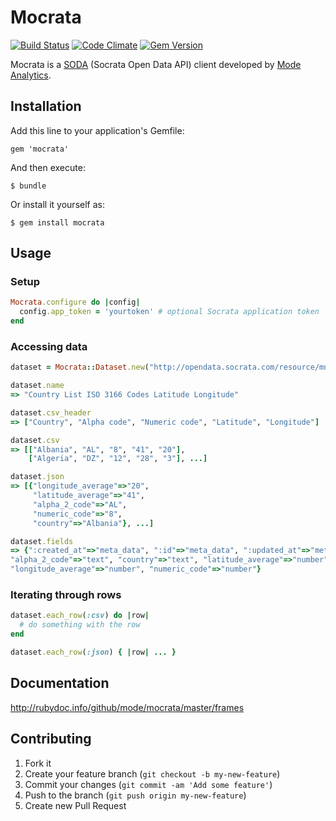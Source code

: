 # Mocrata

[![Build Status](https://travis-ci.org/mode/mocrata.svg?branch=master)](https://travis-ci.org/mode/mocrata)
[![Code Climate](https://codeclimate.com/repos/53ea7f57e30ba007c500a24a/badges/44f08215be76ea780d56/gpa.svg)](https://codeclimate.com/repos/53ea7f57e30ba007c500a24a/feed)
[![Gem Version](https://badge.fury.io/rb/mocrata.svg)](http://badge.fury.io/rb/mocrata)

Mocrata is a [SODA](http://dev.socrata.com/) (Socrata Open Data API) client
developed by [Mode Analytics](https://modeanalytics.com).

## Installation

Add this line to your application's Gemfile:

    gem 'mocrata'

And then execute:

    $ bundle

Or install it yourself as:

    $ gem install mocrata

## Usage

### Setup

```ruby
Mocrata.configure do |config|
  config.app_token = 'yourtoken' # optional Socrata application token
end
```

### Accessing data

```ruby
dataset = Mocrata::Dataset.new("http://opendata.socrata.com/resource/mnkm-8ram")

dataset.name
=> "Country List ISO 3166 Codes Latitude Longitude"

dataset.csv_header
=> ["Country", "Alpha code", "Numeric code", "Latitude", "Longitude"]

dataset.csv
=> [["Albania", "AL", "8", "41", "20"],
    ["Algeria", "DZ", "12", "28", "3"], ...]

dataset.json
=> [{"longitude_average"=>"20",
     "latitude_average"=>"41",
     "alpha_2_code"=>"AL",
     "numeric_code"=>"8",
     "country"=>"Albania"}, ...]

dataset.fields
=> {":created_at"=>"meta_data", ":id"=>"meta_data", ":updated_at"=>"meta_data",
"alpha_2_code"=>"text", "country"=>"text", "latitude_average"=>"number",
"longitude_average"=>"number", "numeric_code"=>"number"}
```

### Iterating through rows

```ruby
dataset.each_row(:csv) do |row|
  # do something with the row
end

dataset.each_row(:json) { |row| ... }
```

## Documentation

http://rubydoc.info/github/mode/mocrata/master/frames

## Contributing

1. Fork it
2. Create your feature branch (`git checkout -b my-new-feature`)
3. Commit your changes (`git commit -am 'Add some feature'`)
4. Push to the branch (`git push origin my-new-feature`)
5. Create new Pull Request
